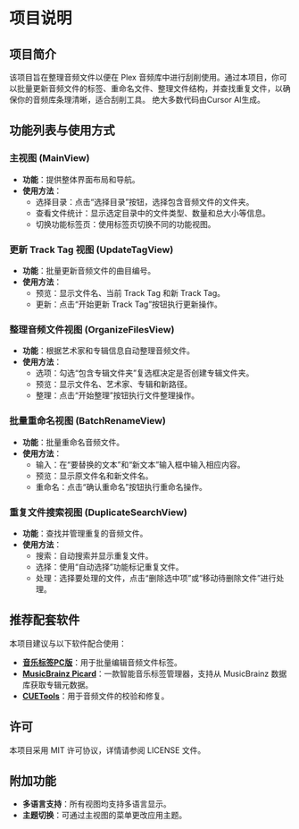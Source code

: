 # 项目说明

## 项目简介

该项目旨在整理音频文件以便在 Plex 音频库中进行刮削使用。通过本项目，你可以批量更新音频文件的标签、重命名文件、整理文件结构，并查找重复文件，以确保你的音频库条理清晰，适合刮削工具。
绝大多数代码由Cursor AI生成。

## 功能列表与使用方式

### 主视图 (MainView)
- **功能**：提供整体界面布局和导航。
- **使用方法**：
    - 选择目录：点击“选择目录”按钮，选择包含音频文件的文件夹。
    - 查看文件统计：显示选定目录中的文件类型、数量和总大小等信息。
    - 切换功能标签页：使用标签页切换不同的功能视图。

### 更新 Track Tag 视图 (UpdateTagView)
- **功能**：批量更新音频文件的曲目编号。
- **使用方法**：
    - 预览：显示文件名、当前 Track Tag 和新 Track Tag。
    - 更新：点击“开始更新 Track Tag”按钮执行更新操作。

### 整理音频文件视图 (OrganizeFilesView)
- **功能**：根据艺术家和专辑信息自动整理音频文件。
- **使用方法**：
    - 选项：勾选“包含专辑文件夹”复选框决定是否创建专辑文件夹。
    - 预览：显示文件名、艺术家、专辑和新路径。
    - 整理：点击“开始整理”按钮执行文件整理操作。

### 批量重命名视图 (BatchRenameView)
- **功能**：批量重命名音频文件。
- **使用方法**：
    - 输入：在“要替换的文本”和“新文本”输入框中输入相应内容。
    - 预览：显示原文件名和新文件名。
    - 重命名：点击“确认重命名”按钮执行重命名操作。

### 重复文件搜索视图 (DuplicateSearchView)
- **功能**：查找并管理重复的音频文件。
- **使用方法**：
    - 搜索：自动搜索并显示重复文件。
    - 选择：使用“自动选择”功能标记重复文件。
    - 处理：选择要处理的文件，点击“删除选中项”或“移动待删除文件”进行处理。

## 推荐配套软件

本项目建议与以下软件配合使用：

- **[音乐标签PC版](https://www.cnblogs.com/vinlxc/p/11347744.html)**：用于批量编辑音频文件标签。
- **[MusicBrainz Picard](https://picard.musicbrainz.org/)**：一款智能音乐标签管理器，支持从 MusicBrainz 数据库获取专辑元数据。
- **[CUETools](http://cue.tools/wiki/Main_Page)**：用于音频文件的校验和修复。

## 许可

本项目采用 MIT 许可协议，详情请参阅 LICENSE 文件。

## 附加功能

- **多语言支持**：所有视图均支持多语言显示。
- **主题切换**：可通过主视图的菜单更改应用主题。

